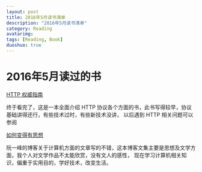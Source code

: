 ```yaml
---
layout: post
title: 2016年5月读书清单
description: "2016年5月读书清单"
category: Reading
avatarimg:
tags: [Reading, Book]
duoshuo: true
---
```



# 2016年5月读过的书

[HTTP 权威指南](https://book.douban.com/subject/10746113/)  
> 
终于看完了，这是一本全面介绍 HTTP 协议各个方面的书，此书写得较早，协议基础讲得还行，有些技术过时，有些新技术没讲，  以后遇到 HTTP 相关问题可以参阅

[如何变得有思想](https://book.douban.com/subject/26268552/)  
> 
阮一峰的博客关于计算机方面的文章写的不错，这本博客文集主要是思想及文学方面，我个人对文学作品不太能欣赏，没有文人的感性，
现在学习计算机相关知识，偏重于实用目的，学好技术，改变生活。
